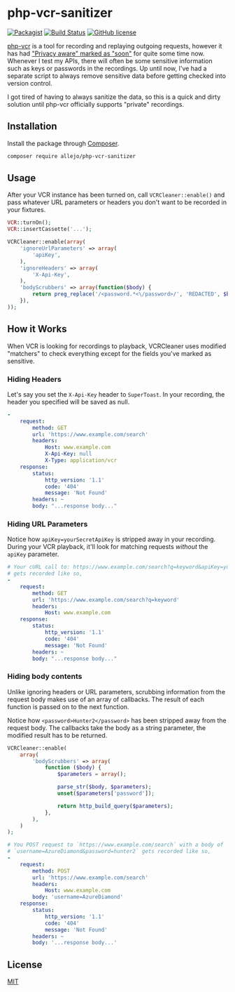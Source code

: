 # php-vcr-sanitizer

[![Packagist](https://img.shields.io/packagist/v/allejo/php-vcr-sanitizer.svg)](https://packagist.org/packages/allejo/php-vcr-sanitizer)
[![Build Status](https://travis-ci.org/allejo/php-vcr-sanitizer.svg?branch=master)](https://travis-ci.org/allejo/php-vcr-sanitizer)
[![GitHub license](https://img.shields.io/github/license/allejo/php-vcr-sanitizer.svg)](https://github.com/allejo/php-vcr-sanitizer/blob/master/LICENSE.md)


[php-vcr](https://php-vcr.github.io/) is a tool for recording and replaying outgoing requests, however it has had ["Privacy aware" marked as "soon"](https://php-vcr.github.io/#page-nav-Features) for quite some time now. Whenever I test my APIs, there will often be some sensitive information such as keys or passwords in the recordings. Up until now, I've had a separate script to always remove sensitive data before getting checked into version control.

I got tired of having to always sanitize the data, so this is a quick and dirty solution until php-vcr officially supports "private" recordings.

## Installation

Install the package through [Composer](https://getcomposer.org/).

```bash
composer require allejo/php-vcr-sanitizer
```

## Usage

After your VCR instance has been turned on, call `VCRCleaner::enable()` and pass whatever URL parameters or headers you don't want to be recorded in your fixtures.

```php
VCR::turnOn();
VCR::insertCassette('...');

VCRCleaner::enable(array(
    'ignoreUrlParameters' => array(
        'apiKey',
    ),
    'ignoreHeaders' => array(
        'X-Api-Key',
    ),
    'bodyScrubbers' => array(function($body) {
        return preg_replace('/<password.*<\/password>/', 'REDACTED', $body);
    }),
));
```

## How it Works

When VCR is looking for recordings to playback, VCRCleaner uses modified "matchers" to check everything except for the fields you've marked as sensitive.

### Hiding Headers

Let's say you set the `X-Api-Key` header to `SuperToast`. In your recording, the header you specified will be saved as null.

```yaml
-
    request:
        method: GET
        url: 'https://www.example.com/search'
        headers:
            Host: www.example.com
            X-Api-Key: null
            X-Type: application/vcr
    response:
        status:
            http_version: '1.1'
            code: '404'
            message: 'Not Found'
        headers: ~
        body: "...response body..."
```

### Hiding URL Parameters

Notice how `apiKey=yourSecretApiKey` is stripped away in your recording. During your VCR playback, it'll look for matching requests *without* the `apiKey` parameter.

```yaml
# Your cURL call to: https://www.example.com/search?q=keyword&apiKey=yourSecretApiKey
# gets recorded like so,
-
    request:
        method: GET
        url: 'https://www.example.com/search?q=keyword'
        headers:
            Host: www.example.com
    response:
        status:
            http_version: '1.1'
            code: '404'
            message: 'Not Found'
        headers: ~
        body: "...response body..."
```

### Hiding body contents

Unlike ignoring headers or URL parameters, scrubbing information from the request body makes use of an array of callbacks. The result of each function is passed on to the next function.

Notice how `<password>Hunter2</password>` has been stripped away from the request body. The callbacks take the body as a string parameter, the modified result has to be returned.

```php
VCRCleaner::enable(
    array(
        'bodyScrubbers' => array(
            function ($body) {
                $parameters = array();

                parse_str($body, $parameters);
                unset($parameters['password']);

                return http_build_query($parameters);
            },
        ),
    )
);
```

```yaml
# You POST request to `https://www.example.com/search` with a body of
# `username=AzureDiamond&password=hunter2` gets recorded like so,
-
    request:
        method: POST
        url: 'https://www.example.com/search'
        headers:
            Host: www.example.com
        body: 'username=AzureDiamond'
    response:
        status:
            http_version: '1.1'
            code: '404'
            message: 'Not Found'
        headers: ~
        body: '...response body...'
```

## License

[MIT](/LICENSE.md)
